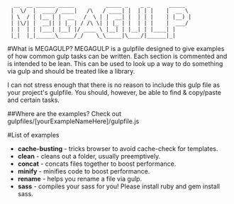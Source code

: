 
      __  __ ______ _____          _____ _    _ _      _____  
     |  \/  |  ____/ ____|   /\   / ____| |  | | |    |  __ \ 
     | \  / | |__ | |  __   /  \ | |  __| |  | | |    | |__) |
     | |\/| |  __|| | |_ | / /\ \| | |_ | |  | | |    |  ___/ 
     | |  | | |___| |__| |/ ____ \ |__| | |__| | |____| |     
     |_|  |_|______\_____/_/    \_\_____|\____/|______|_|     
                                                  
                                                  
  #What is MEGAGULP?
  MEGAGULP is a gulpfile designed to give examples of how common gulp tasks can
  be written. Each section is commented and is intended to be lean. This can
  be used to look up a way to do something via gulp and should be treated like
  a library.
  
  I can not stress enough that there is no reason to include this gulp file as
  your project's gulpfile. You should, however, be able to find & copy/paste 
  and certain tasks.                                                        
                                                          
  ##Where are the examples?
  Check out gulpfiles/[yourExampleNameHere]/gulpfile.js
  
  #List of examples
  * **cache-busting** - tricks browser to avoid cache-check for templates.
  * **clean** - cleans out a folder, usually preemptively.
  * **concat** - concats files together to boost performance.
  * **minify** - minifies code to boost performance.
  * **rename** - helps you rename a file via gulp.
  * **sass** - compiles your sass for you! Please install ruby and gem install sass.
